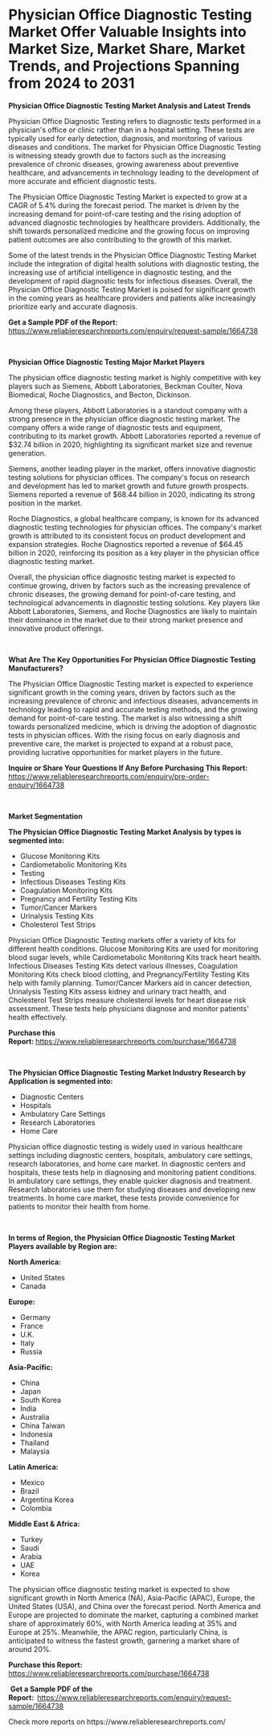 <p><h1>Physician Office Diagnostic Testing Market Offer Valuable Insights into Market Size, Market Share, Market Trends, and Projections Spanning from 2024 to 2031</h1></p><p><strong>Physician Office Diagnostic Testing Market Analysis and Latest Trends</strong></p>
<p><p>Physician Office Diagnostic Testing refers to diagnostic tests performed in a physician's office or clinic rather than in a hospital setting. These tests are typically used for early detection, diagnosis, and monitoring of various diseases and conditions. The market for Physician Office Diagnostic Testing is witnessing steady growth due to factors such as the increasing prevalence of chronic diseases, growing awareness about preventive healthcare, and advancements in technology leading to the development of more accurate and efficient diagnostic tests.</p><p>The Physician Office Diagnostic Testing Market is expected to grow at a CAGR of 5.4% during the forecast period. The market is driven by the increasing demand for point-of-care testing and the rising adoption of advanced diagnostic technologies by healthcare providers. Additionally, the shift towards personalized medicine and the growing focus on improving patient outcomes are also contributing to the growth of this market.</p><p>Some of the latest trends in the Physician Office Diagnostic Testing Market include the integration of digital health solutions with diagnostic testing, the increasing use of artificial intelligence in diagnostic testing, and the development of rapid diagnostic tests for infectious diseases. Overall, the Physician Office Diagnostic Testing Market is poised for significant growth in the coming years as healthcare providers and patients alike increasingly prioritize early and accurate diagnosis.</p></p>
<p><strong>Get a Sample PDF of the Report:&nbsp;</strong> <a href="https://www.reliableresearchreports.com/enquiry/request-sample/1664738">https://www.reliableresearchreports.com/enquiry/request-sample/1664738</a></p>
<p>&nbsp;</p>
<p><strong>Physician Office Diagnostic Testing Major Market Players</strong></p>
<p><p>The physician office diagnostic testing market is highly competitive with key players such as Siemens, Abbott Laboratories, Beckman Coulter, Nova Biomedical, Roche Diagnostics, and Becton, Dickinson. </p><p>Among these players, Abbott Laboratories is a standout company with a strong presence in the physician office diagnostic testing market. The company offers a wide range of diagnostic tests and equipment, contributing to its market growth. Abbott Laboratories reported a revenue of $32.74 billion in 2020, highlighting its significant market size and revenue generation.</p><p>Siemens, another leading player in the market, offers innovative diagnostic testing solutions for physician offices. The company's focus on research and development has led to market growth and future growth prospects. Siemens reported a revenue of $68.44 billion in 2020, indicating its strong position in the market.</p><p>Roche Diagnostics, a global healthcare company, is known for its advanced diagnostic testing technologies for physician offices. The company's market growth is attributed to its consistent focus on product development and expansion strategies. Roche Diagnostics reported a revenue of $64.45 billion in 2020, reinforcing its position as a key player in the physician office diagnostic testing market.</p><p>Overall, the physician office diagnostic testing market is expected to continue growing, driven by factors such as the increasing prevalence of chronic diseases, the growing demand for point-of-care testing, and technological advancements in diagnostic testing solutions. Key players like Abbott Laboratories, Siemens, and Roche Diagnostics are likely to maintain their dominance in the market due to their strong market presence and innovative product offerings.</p></p>
<p>&nbsp;</p>
<p><strong>What Are The Key Opportunities For Physician Office Diagnostic Testing Manufacturers?</strong></p>
<p><p>The Physician Office Diagnostic Testing market is expected to experience significant growth in the coming years, driven by factors such as the increasing prevalence of chronic and infectious diseases, advancements in technology leading to rapid and accurate testing methods, and the growing demand for point-of-care testing. The market is also witnessing a shift towards personalized medicine, which is driving the adoption of diagnostic tests in physician offices. With the rising focus on early diagnosis and preventive care, the market is projected to expand at a robust pace, providing lucrative opportunities for market players in the future.</p></p>
<p><strong>Inquire or Share Your Questions If Any Before Purchasing This Report:</strong> <a href="https://www.reliableresearchreports.com/enquiry/pre-order-enquiry/1664738">https://www.reliableresearchreports.com/enquiry/pre-order-enquiry/1664738</a></p>
<p>&nbsp;</p>
<p><strong>Market Segmentation</strong></p>
<p><strong>The Physician Office Diagnostic Testing Market Analysis by types is segmented into:</strong></p>
<p><ul><li>Glucose Monitoring Kits</li><li>Cardiometabolic Monitoring Kits</li><li>Testing</li><li>Infectious Diseases Testing Kits</li><li>Coagulation Monitoring Kits</li><li>Pregnancy and Fertility Testing Kits</li><li>Tumor/Cancer Markers</li><li>Urinalysis Testing Kits</li><li>Cholesterol Test Strips</li></ul></p>
<p><p>Physician Office Diagnostic Testing markets offer a variety of kits for different health conditions. Glucose Monitoring Kits are used for monitoring blood sugar levels, while Cardiometabolic Monitoring Kits track heart health. Infectious Diseases Testing Kits detect various illnesses, Coagulation Monitoring Kits check blood clotting, and Pregnancy/Fertility Testing Kits help with family planning. Tumor/Cancer Markers aid in cancer detection, Urinalysis Testing Kits assess kidney and urinary tract health, and Cholesterol Test Strips measure cholesterol levels for heart disease risk assessment. These tests help physicians diagnose and monitor patients' health effectively.</p></p>
<p><strong>Purchase this Report:&nbsp;</strong><a href="https://www.reliableresearchreports.com/purchase/1664738">https://www.reliableresearchreports.com/purchase/1664738</a></p>
<p>&nbsp;</p>
<p><strong>The Physician Office Diagnostic Testing Market Industry Research by Application is segmented into:</strong></p>
<p><ul><li>Diagnostic Centers</li><li>Hospitals</li><li>Ambulatory Care Settings</li><li>Research Laboratories</li><li>Home Care</li></ul></p>
<p><p>Physician office diagnostic testing is widely used in various healthcare settings including diagnostic centers, hospitals, ambulatory care settings, research laboratories, and home care market. In diagnostic centers and hospitals, these tests help in diagnosing and monitoring patient conditions. In ambulatory care settings, they enable quicker diagnosis and treatment. Research laboratories use them for studying diseases and developing new treatments. In home care market, these tests provide convenience for patients to monitor their health from home.</p></p>
<p>&nbsp;</p>
<p><strong>In terms of Region, the Physician Office Diagnostic Testing Market Players available by Region are:</strong></p>
<p>
    <p> <strong> North America: </strong>
        <ul>
            <li>United States</li>
            <li>Canada</li>
        </ul>
        </p> 
    <p> <strong> Europe: </strong>
        <ul>
            <li>Germany</li>
            <li>France</li>
            <li>U.K.</li>
            <li>Italy</li>
            <li>Russia</li>
        </ul>
        </p> 
    <p> <strong> Asia-Pacific: </strong>
        <ul>
            <li>China</li>
            <li>Japan</li>
            <li>South Korea</li>
            <li>India</li>
            <li>Australia</li>
            <li>China Taiwan</li>
            <li>Indonesia</li>
            <li>Thailand</li>
            <li>Malaysia</li>
        </ul>
        </p> 
    <p> <strong> Latin America: </strong>
        <ul>
            <li>Mexico</li>
            <li>Brazil</li>
            <li>Argentina Korea</li>
            <li>Colombia</li>
        </ul>
        </p> 
    <p> <strong> Middle East & Africa: </strong>
        <ul>
            <li>Turkey</li>
            <li>Saudi</li>
            <li>Arabia</li>
            <li>UAE</li>
            <li>Korea</li>
        </ul>
    </p>
    </p>
<p><p>The physician office diagnostic testing market is expected to show significant growth in North America (NA), Asia-Pacific (APAC), Europe, the United States (USA), and China over the forecast period. North America and Europe are projected to dominate the market, capturing a combined market share of approximately 60%, with North America leading at 35% and Europe at 25%. Meanwhile, the APAC region, particularly China, is anticipated to witness the fastest growth, garnering a market share of around 20%.</p></p>
<p><strong>Purchase this Report: </strong><a href="https://www.reliableresearchreports.com/purchase/1664738">https://www.reliableresearchreports.com/purchase/1664738</a></p>
<p>&nbsp;<strong>Get a Sample PDF of the Report:&nbsp;&nbsp;</strong><a href="https://www.reliableresearchreports.com/enquiry/request-sample/1664738">https://www.reliableresearchreports.com/enquiry/request-sample/1664738</a></p>
<p><strong></strong></p>
<p>Check more reports on https://www.reliableresearchreports.com/</p>